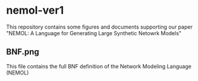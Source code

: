 # nemol-ver1
This repository contains some figures and documents supporting our paper "NEMOL: A Language for Generating Large Synthetic Netowrk Models"

## BNF.png
This file contains the full BNF definition of the Network Modeling Language (NEMOL)
